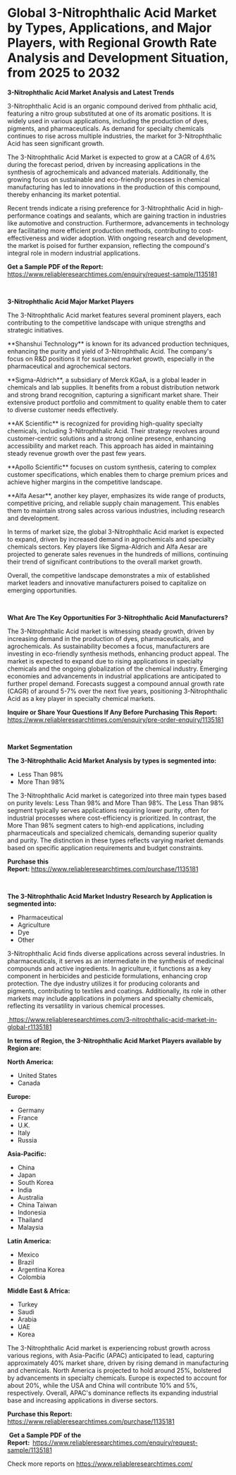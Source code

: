 <p><h1>Global 3-Nitrophthalic Acid Market by Types, Applications, and Major Players, with Regional Growth Rate Analysis and Development Situation, from 2025 to 2032</h1></p><p><strong>3-Nitrophthalic Acid Market Analysis and Latest Trends</strong></p>
<p><p>3-Nitrophthalic Acid is an organic compound derived from phthalic acid, featuring a nitro group substituted at one of its aromatic positions. It is widely used in various applications, including the production of dyes, pigments, and pharmaceuticals. As demand for specialty chemicals continues to rise across multiple industries, the market for 3-Nitrophthalic Acid has seen significant growth.</p><p>The 3-Nitrophthalic Acid Market is expected to grow at a CAGR of 4.6% during the forecast period, driven by increasing applications in the synthesis of agrochemicals and advanced materials. Additionally, the growing focus on sustainable and eco-friendly processes in chemical manufacturing has led to innovations in the production of this compound, thereby enhancing its market potential. </p><p>Recent trends indicate a rising preference for 3-Nitrophthalic Acid in high-performance coatings and sealants, which are gaining traction in industries like automotive and construction. Furthermore, advancements in technology are facilitating more efficient production methods, contributing to cost-effectiveness and wider adoption. With ongoing research and development, the market is poised for further expansion, reflecting the compound's integral role in modern industrial applications.</p></p>
<p><strong>Get a Sample PDF of the Report:&nbsp;</strong> <a href="https://www.reliableresearchtimes.com/enquiry/request-sample/1135181?utm_campaign=2241&utm_medium=2&utm_source=Github&utm_content=ia&utm_term=25032025&utm_id=3-nitrophthalic-acid">https://www.reliableresearchtimes.com/enquiry/request-sample/1135181</a></p>
<p>&nbsp;</p>
<p><strong>3-Nitrophthalic Acid Major Market Players</strong></p>
<p><p>The 3-Nitrophthalic Acid market features several prominent players, each contributing to the competitive landscape with unique strengths and strategic initiatives.</p><p>**Shanshui Technology** is known for its advanced production techniques, enhancing the purity and yield of 3-Nitrophthalic Acid. The company's focus on R&D positions it for sustained market growth, especially in the pharmaceutical and agrochemical sectors.</p><p>**Sigma-Aldrich**, a subsidiary of Merck KGaA, is a global leader in chemicals and lab supplies. It benefits from a robust distribution network and strong brand recognition, capturing a significant market share. Their extensive product portfolio and commitment to quality enable them to cater to diverse customer needs effectively.</p><p>**AK Scientific** is recognized for providing high-quality specialty chemicals, including 3-Nitrophthalic Acid. Their strategy revolves around customer-centric solutions and a strong online presence, enhancing accessibility and market reach. This approach has aided in maintaining steady revenue growth over the past few years.</p><p>**Apollo Scientific** focuses on custom synthesis, catering to complex customer specifications, which enables them to charge premium prices and achieve higher margins in the competitive landscape. </p><p>**Alfa Aesar**, another key player, emphasizes its wide range of products, competitive pricing, and reliable supply chain management. This enables them to maintain strong sales across various industries, including research and development.</p><p>In terms of market size, the global 3-Nitrophthalic Acid market is expected to expand, driven by increased demand in agrochemicals and specialty chemicals sectors. Key players like Sigma-Aldrich and Alfa Aesar are projected to generate sales revenues in the hundreds of millions, continuing their trend of significant contributions to the overall market growth. </p><p>Overall, the competitive landscape demonstrates a mix of established market leaders and innovative manufacturers poised to capitalize on emerging opportunities.</p></p>
<p>&nbsp;</p>
<p><strong>What Are The Key Opportunities For 3-Nitrophthalic Acid Manufacturers?</strong></p>
<p><p>The 3-Nitrophthalic Acid market is witnessing steady growth, driven by increasing demand in the production of dyes, pharmaceuticals, and agrochemicals. As sustainability becomes a focus, manufacturers are investing in eco-friendly synthesis methods, enhancing product appeal. The market is expected to expand due to rising applications in specialty chemicals and the ongoing globalization of the chemical industry. Emerging economies and advancements in industrial applications are anticipated to further propel demand. Forecasts suggest a compound annual growth rate (CAGR) of around 5-7% over the next five years, positioning 3-Nitrophthalic Acid as a key player in specialty chemical markets.</p></p>
<p><strong>Inquire or Share Your Questions If Any Before Purchasing This Report:</strong> <a href="https://www.reliableresearchtimes.com/enquiry/pre-order-enquiry/1135181?utm_campaign=2241&utm_medium=2&utm_source=Github&utm_content=ia&utm_term=25032025&utm_id=3-nitrophthalic-acid">https://www.reliableresearchtimes.com/enquiry/pre-order-enquiry/1135181</a></p>
<p>&nbsp;</p>
<p><strong>Market Segmentation</strong></p>
<p><strong>The 3-Nitrophthalic Acid Market Analysis by types is segmented into:</strong></p>
<p><ul><li>Less Than 98%</li><li>More Than 98%</li></ul></p>
<p><p>The 3-Nitrophthalic Acid market is categorized into three main types based on purity levels: Less Than 98% and More Than 98%. The Less Than 98% segment typically serves applications requiring lower purity, often for industrial processes where cost-efficiency is prioritized. In contrast, the More Than 98% segment caters to high-end applications, including pharmaceuticals and specialized chemicals, demanding superior quality and purity. The distinction in these types reflects varying market demands based on specific application requirements and budget constraints.</p></p>
<p><strong>Purchase this Report:&nbsp;</strong><a href="https://www.reliableresearchtimes.com/purchase/1135181?utm_campaign=2241&utm_medium=2&utm_source=Github&utm_content=ia&utm_term=25032025&utm_id=3-nitrophthalic-acid">https://www.reliableresearchtimes.com/purchase/1135181</a></p>
<p>&nbsp;</p>
<p><strong>The 3-Nitrophthalic Acid Market Industry Research by Application is segmented into:</strong></p>
<p><ul><li>Pharmaceutical</li><li>Agriculture</li><li>Dye</li><li>Other</li></ul></p>
<p><p>3-Nitrophthalic Acid finds diverse applications across several industries. In pharmaceuticals, it serves as an intermediate in the synthesis of medicinal compounds and active ingredients. In agriculture, it functions as a key component in herbicides and pesticide formulations, enhancing crop protection. The dye industry utilizes it for producing colorants and pigments, contributing to textiles and coatings. Additionally, its role in other markets may include applications in polymers and specialty chemicals, reflecting its versatility in various chemical processes.</p></p>
<p><a href="https://www.reliableresearchtimes.com/3-nitrophthalic-acid-market-in-global-r1135181?utm_campaign=2241&utm_medium=2&utm_source=Github&utm_content=ia&utm_term=25032025&utm_id=3-nitrophthalic-acid">&nbsp;https://www.reliableresearchtimes.com/3-nitrophthalic-acid-market-in-global-r1135181</a></p>
<p><strong>In terms of Region, the 3-Nitrophthalic Acid Market Players available by Region are:</strong></p>
<p>
    <p> <strong> North America: </strong>
        <ul>
            <li>United States</li>
            <li>Canada</li>
        </ul>
        </p> 
    <p> <strong> Europe: </strong>
        <ul>
            <li>Germany</li>
            <li>France</li>
            <li>U.K.</li>
            <li>Italy</li>
            <li>Russia</li>
        </ul>
        </p> 
    <p> <strong> Asia-Pacific: </strong>
        <ul>
            <li>China</li>
            <li>Japan</li>
            <li>South Korea</li>
            <li>India</li>
            <li>Australia</li>
            <li>China Taiwan</li>
            <li>Indonesia</li>
            <li>Thailand</li>
            <li>Malaysia</li>
        </ul>
        </p> 
    <p> <strong> Latin America: </strong>
        <ul>
            <li>Mexico</li>
            <li>Brazil</li>
            <li>Argentina Korea</li>
            <li>Colombia</li>
        </ul>
        </p> 
    <p> <strong> Middle East & Africa: </strong>
        <ul>
            <li>Turkey</li>
            <li>Saudi</li>
            <li>Arabia</li>
            <li>UAE</li>
            <li>Korea</li>
        </ul>
    </p>
    </p>
<p><p>The 3-Nitrophthalic Acid market is experiencing robust growth across various regions, with Asia-Pacific (APAC) anticipated to lead, capturing approximately 40% market share, driven by rising demand in manufacturing and chemicals. North America is projected to hold around 25%, bolstered by advancements in specialty chemicals. Europe is expected to account for about 20%, while the USA and China will contribute 10% and 5%, respectively. Overall, APAC's dominance reflects its expanding industrial base and increasing applications in diverse sectors.</p></p>
<p><strong>Purchase this Report: </strong><a href="https://www.reliableresearchtimes.com/purchase/1135181?utm_campaign=2241&utm_medium=2&utm_source=Github&utm_content=ia&utm_term=25032025&utm_id=3-nitrophthalic-acid">https://www.reliableresearchtimes.com/purchase/1135181</a></p>
<p>&nbsp;<strong>Get a Sample PDF of the Report:&nbsp;&nbsp;</strong><a href="https://www.reliableresearchtimes.com/enquiry/request-sample/1135181?utm_campaign=2241&utm_medium=2&utm_source=Github&utm_content=ia&utm_term=25032025&utm_id=3-nitrophthalic-acid">https://www.reliableresearchtimes.com/enquiry/request-sample/1135181</a></p>
<p><strong></strong></p>
<p>Check more reports on <a href="https://www.reliableresearchtimes.com/?utm_campaign=2241&utm_medium=2&utm_source=Github&utm_content=ia&utm_term=25032025&utm_id=3-nitrophthalic-acid">https://www.reliableresearchtimes.com/</a></p>